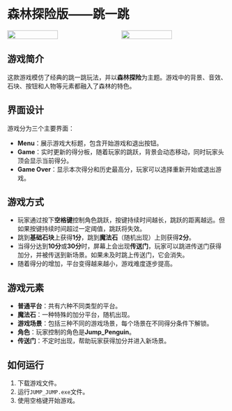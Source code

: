 # 森林探险版——跳一跳

<div style="display: flex; justify-content: space-between;">
  <img src="https://github.com/user-attachments/assets/a3d14c35-8009-45d0-af5a-40947375126f" width="48%" />
  <img src="https://github.com/user-attachments/assets/7c53a381-d7e8-4b38-97a7-e7d0fb43ca9f" width="48%" />
</div>

## 游戏简介

这款游戏模仿了经典的跳一跳玩法，并以**森林探险**为主题。游戏中的背景、音效、石块、按钮和人物等元素都融入了森林的特色。

## 界面设计

游戏分为三个主要界面：

- **Menu**：展示游戏大标题，包含开始游戏和退出按钮。
- **Game**：实时更新的得分板，随着玩家的跳跃，背景会动态移动，同时玩家头顶会显示当前得分。
- **Game Over**：显示本次得分和历史最高分，玩家可以选择重新开始或退出游戏。

## 游戏方式

- 玩家通过按下**空格键**控制角色跳跃，按键持续时间越长，跳跃的距离越远。但如果按键持续时间超过一定阈值，跳跃将失效。
- 跳到**基础石块**上获得**1分**，跳到**魔法石**（随机出现）上则获得**2分**。
- 当得分达到**10分**或**30分**时，屏幕上会出现**传送门**，玩家可以跳进传送门获得加分，并被传送到新场景。如果未及时跳上传送门，它会消失。
- 随着得分的增加，平台变得越来越小，游戏难度逐步提高。

## 游戏元素

- **普通平台**：共有六种不同类型的平台。
- **魔法石**：一种特殊的加分平台，随机出现。
- **游戏场景**：包括三种不同的游戏场景，每个场景在不同得分条件下解锁。
- **角色**：玩家控制的角色是**Jump_Penguin**。
- **传送门**：不定时出现，帮助玩家获得加分并进入新场景。

## 如何运行

1. 下载游戏文件。
2. 运行`JUMP_JUMP.exe`文件。
3. 使用空格键开始游戏。


